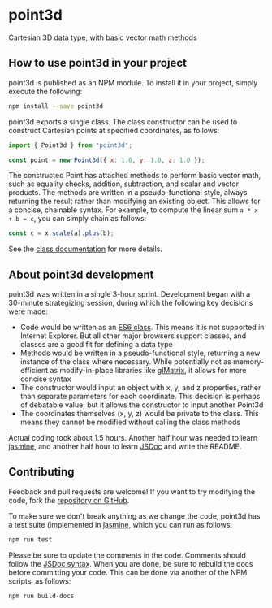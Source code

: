 # point3d

Cartesian 3D data type, with basic vector math methods

## How to use point3d in your project
point3d is published as an NPM module. To install it in your project,
simply execute the following:

```bash
npm install --save point3d
```

point3d exports a single class. The class constructor can be used to
construct Cartesian points at specified coordinates, as follows:
```javascript
import { Point3d } from "point3d";

const point = new Point3d({ x: 1.0, y: 1.0, z: 1.0 });
```

The constructed Point has attached methods to perform basic vector math,
such as equality checks, addition, subtraction, and scalar and vector products.
The methods are written in a pseudo-functional style, always returning the
result rather than modifying an existing object. This allows for a concise,
chainable syntax. For example, to compute the linear sum `a * x + b = c`,
you can simply chain as follows:
```javascript
const c = x.scale(a).plus(b);
```

See the [class documentation][] for more details.

[class documentation]: https://jjhembd.github.io/point3d/Point3d.html

## About point3d development
point3d was written in a single 3-hour sprint. Development began with a
30-minute strategizing session, during which the following key decisions were
made:
- Code would be written as an [ES6 class][]. This means it is not supported in 
  Internet Explorer. But all other major browsers support classes, and classes
  are a good fit for defining a data type
- Methods would be written in a pseudo-functional style, returning a new instance
  of the class where necessary. While potentially not as memory-efficient as
  modify-in-place libraries like [glMatrix](https://glmatrix.net/), it allows
  for more concise syntax
- The constructor would input an object with x, y, and z properties, rather than
  separate parameters for each coordinate. This decision is perhaps of debatable
  value, but it allows the constructor to input another Point3d
- The coordinates themselves (x, y, z) would be private to the class. This
  means they cannot be modified without calling the class methods

Actual coding took about 1.5 hours. Another half hour was needed to learn
[jasmine][], and another half hour to learn [JSDoc][] and write the README.

[ES6 class]: https://developer.mozilla.org/en-US/docs/Web/JavaScript/Reference/Classes
[jasmine]: https://jasmine.github.io/
[JSDoc]: https://jsdoc.app

## Contributing
Feedback and pull requests are welcome! If you want to try modifying the code,
fork the [repository on GitHub](https://github.com/jjhembd/point3d).

To make sure we don't break anything as we change the code, point3d has a
test suite (implemented in [jasmine][], which you can run as follows:
```bash
npm run test
```

Please be sure to update the comments in the code. Comments should follow the
[JSDoc syntax](https://jsdoc.app/howto-es2015-classes.html). When you are done,
be sure to rebuild the docs before committing your code. This can be done via
another of the NPM scripts, as follows:
```bash
npm run build-docs
```
